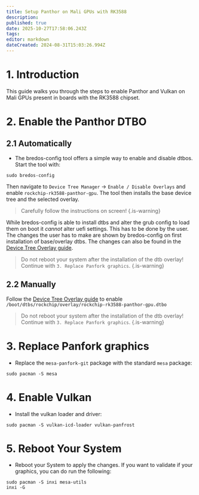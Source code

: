```yaml
---
title: Setup Panthor on Mali GPUs with RK3588
description: 
published: true
date: 2025-10-27T17:58:06.243Z
tags: 
editor: markdown
dateCreated: 2024-08-31T15:03:26.994Z
---
```


# 1. Introduction

This guide walks you through the steps to enable Panthor and Vulkan on Mali GPUs present in boards with the RK3588 chipset.

# 2. Enable the Panthor DTBO
## 2.1 Automatically
- The bredos-config tool offers a simple way to enable and disable dtbos. Start the tool with:
```
sudo bredos-config
```
Then navigate to `Device Tree Manager` -> `Enable / Disable Overlays` and enable `rockchip-rk3588-panthor-gpu`. The tool then installs the base device tree and the selected overlay. 

> Carefully follow the instructions on screen!
{.is-warning}

While bredos-config is able to install dtbs and alter the grub config to load them on boot it *cannot* alter uefi settings. This has to be done by the user. The changes the user has to make are shown by bredos-config on first installation of base/overlay dtbs. The changes can also be found in the [Device Tree Overlay guide](/how-to/how-to-enable-dtbos).


> Do not reboot your system after the installation of the dtb overlay!
> Continue with `3. Replace Panfork graphics`.
{.is-warning}
## 2.2 Manually
Follow the [Device Tree Overlay guide](/how-to/how-to-enable-dtbos) to enable
`/boot/dtbs/rockchip/overlay/rockchip-rk3588-panthor-gpu.dtbo`

> Do not reboot your system after the installation of the dtb overlay!
> Continue with `3. Replace Panfork graphics`.
{.is-warning}


# 3. Replace Panfork graphics

- Replace the `mesa-panfork-git` package with the standard `mesa` package:

```  
sudo pacman -S mesa
```

# 4. Enable Vulkan

- Install the vulkan loader and driver:
```
sudo pacman -S vulkan-icd-loader vulkan-panfrost
```

# 5. Reboot Your System 
- Reboot your System to apply the changes. If you want to validate if your graphics, you can do run the following:
```
sudo pacman -S inxi mesa-utils
inxi -G
```